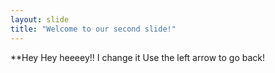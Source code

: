 ```yaml
---
layout: slide
title: "Welcome to our second slide!"
---
```

**Hey Hey heeeey!! I change it
Use the left arrow to go back!
